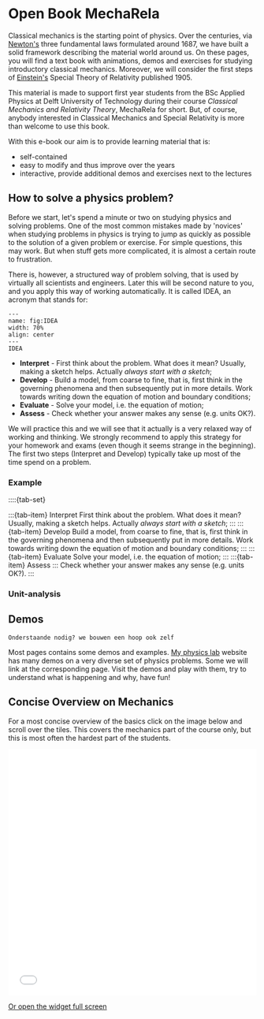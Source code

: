# Open Book MechaRela #

Classical mechanics is the starting point of physics. Over the centuries, via <a href="https://en.wikipedia.org/wiki/Isaac_Newton">Newton's</a> three fundamental laws formulated around 1687, we have built a solid framework describing the material world around us. On these pages, you will find a text book with animations, demos and exercises for studying introductory classical mechanics. Moreover, we will consider the first steps of <a href="https://en.wikipedia.org/wiki/Albert_Einstein">Einstein's</a> Special Theory of Relativity published 1905.

This material is made to support first year students from the BSc Applied Physics at Delft University of Technology during their course *Classical Mechanics and Relativity Theory*, MechaRela for short. But, of course, anybody interested in Classical Mechanics and Special Relativity is more than welcome to use this book.

With this e-book our aim is to provide learning material that is:

* self-contained
* easy to modify and thus improve over the years
* interactive, provide additional demos and exercises next to the lectures


## How to solve a physics problem?

Before we start, let's spend a minute or two on studying physics and solving problems.
One of the most common mistakes made by 'novices' when studying problems in physics is trying to jump as quickly as possible to the solution of a given problem or exercise. For simple questions, this may work. But when stuff gets more complicated, it is almost a certain route to frustration.

There is, however, a structured way of problem solving, that is used by virtually all scientists and engineers. Later this will be second nature to you, and you apply this way of working automatically. It is called IDEA, an acronym that stands for:

```{figure} images/IDEA.jpg
---
name: fig:IDEA
width: 70%
align: center
---
IDEA 
```

* **Interpret** - First think about the problem. What does it mean? Usually, making a sketch helps. Actually  _always start with a sketch_;
* **Develop** - Build a model, from coarse to fine, that is, first think in the governing phenomena and then subsequently put in more details. Work towards writing down the equation of motion and boundary conditions;
* **Evaluate** - Solve your model, i.e. the equation of motion;
* **Assess** - Check whether your answer makes any sense (e.g. units OK?).

We will practice this and we will see that it actually is a very relaxed way of working and thinking. We strongly recommend to apply this strategy for your homework and exams (even though it seems strange in the beginning).
The first two steps (Interpret and Develop) typically take up most of the time spend on a problem.

### Example

::::{tab-set}

:::{tab-item} Interpret
First think about the problem. What does it mean? Usually, making a sketch helps. Actually  _always start with a sketch_;
:::
:::{tab-item} Develop
Build a model, from coarse to fine, that is, first think in the governing phenomena and then subsequently put in more details. Work towards writing down the equation of motion and boundary conditions;
:::
:::{tab-item} Evaluate
Solve your model, i.e. the equation of motion;
:::
:::{tab-item} Assess
:::
Check whether your answer makes any sense (e.g. units OK?).
:::


### Unit-analysis


## Demos
```{tip}
Onderstaande nodig? we bouwen een hoop ook zelf
```

Most pages contains some demos and examples. [My physics lab](https://www.myphysicslab.com/) website has many demos on a very diverse set of physics problems. Some we will link at the corresponding page. Visit the demos and play with them, try to understand what is happening and why, have fun!


## Concise Overview on Mechanics

For a most concise overview of the basics click on the image below and scroll over the tiles. This covers the mechanics part of the course only, but this is most often the hardest part of the students.

<embed width = "100%" height = "500" frameborder="0" scrolling="yes" src="../_static/NewtonBasics/NewtonBasics.html"> 

<a href="../_static/NewtonBasics/NewtonBasics.html">Or open the widget full screen</a>


